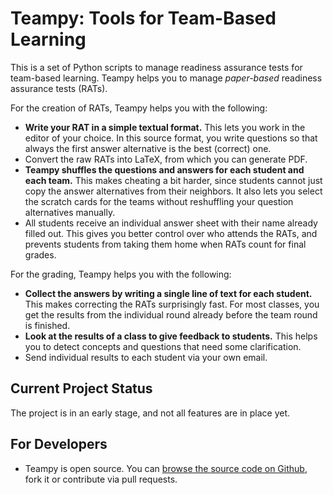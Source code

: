 ---
---

# Teampy: Tools for Team-Based Learning

This is a set of Python scripts to manage readiness assurance tests for
team-based learning. Teampy helps you to manage *paper-based* readiness assurance tests (RATs).

For the creation of RATs, Teampy helps you with the following:

* **Write your RAT in a simple textual format.** This lets you work in the editor of your choice. In this source format, you write questions so that always the first answer alternative is the best (correct) one. 
* Convert the raw RATs into LaTeX, from which you can generate PDF.
* **Teampy shuffles the questions and answers for each student and each team.** This makes cheating a bit harder, since students cannot just copy the answer alternatives from their neighbors. It also lets you select the scratch cards for the teams without reshuffling your question alternatives manually.
* All students receive an individual answer sheet with their name already filled out. <span class="minor">This gives you better control over who attends the RATs, and prevents students from taking them home when RATs count for final grades.</span>

For the grading, Teampy helps you with the following:

* **Collect the answers by writing a single line of text for each student.** <span class="minor">This makes correcting the RATs surprisingly fast. For most classes, you get the results from the individual round already before the team round is finished.</span>
* **Look at the results of a class to give feedback to students.** <span class="minor">This helps you to detect concepts and questions that need some clarification.</span>
* Send individual results to each student via your own email.


## Current Project Status

The project is in an early stage, and not all features are in place yet.


## For Developers

* Teampy is open source. You can [browse the source code on Github](https://github.com/falkr/teampy),
fork it or contribute via pull requests.

<!--
* [Browse the API here.](./teams/index.html)
-->

